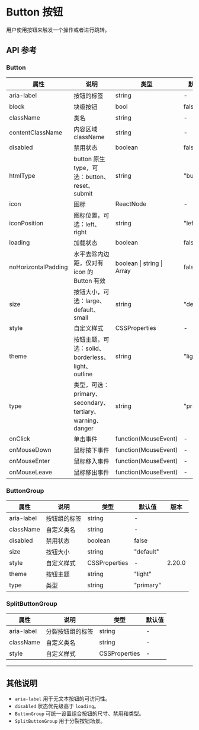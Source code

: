 # Button 按钮

用户使用按钮来触发一个操作或者进行跳转。

## API 参考

### Button

| 属性                  | 说明                                                         | 类型                              | 默认值      |
|----------------------|------------------------------------------------------------|-----------------------------------|-------------|
| aria-label           | 按钮的标签                                                   | string                            | -           |
| block                | 块级按钮                                                     | bool                              | false       |
| className            | 类名                                                         | string                            | -           |
| contentClassName     | 内容区域 className                                           | string                            | -           |
| disabled             | 禁用状态                                                     | boolean                           | false       |
| htmlType             | button 原生 type，可选：button、reset、submit                | string                            | "button"    |
| icon                 | 图标                                                         | ReactNode                         | -           |
| iconPosition         | 图标位置，可选：left、right                                  | string                            | "left"      |
| loading              | 加载状态                                                     | boolean                           | false       |
| noHorizontalPadding  | 水平去除内边距，仅对有 icon 的 Button 有效                   | boolean \| string \| Array<string>| false       |
| size                 | 按钮大小，可选：large、default、small                        | string                            | "default"   |
| style                | 自定义样式                                                   | CSSProperties                     | -           |
| theme                | 按钮主题，可选：solid、borderless、light、outline            | string                            | "light"     |
| type                 | 类型，可选：primary、secondary、tertiary、warning、danger     | string                            | "primary"   |
| onClick              | 单击事件                                                     | function(MouseEvent)              | -           |
| onMouseDown          | 鼠标按下事件                                                 | function(MouseEvent)              | -           |
| onMouseEnter         | 鼠标移入事件                                                 | function(MouseEvent)              | -           |
| onMouseLeave         | 鼠标移出事件                                                 | function(MouseEvent)              | -           |

### ButtonGroup

| 属性        | 说明                   | 类型        | 默认值    | 版本    |
|-------------|----------------------|------------|----------|---------|
| aria-label  | 按钮组的标签           | string     | -        |         |
| className   | 自定义类名             | string     | -        |         |
| disabled    | 禁用状态               | boolean    | false    |         |
| size        | 按钮大小               | string     | "default"|         |
| style       | 自定义样式             | CSSProperties | -     | 2.20.0  |
| theme       | 按钮主题               | string     | "light"  |         |
| type        | 类型                   | string     | "primary"|         |

### SplitButtonGroup

| 属性        | 说明                   | 类型        | 默认值    |
|-------------|----------------------|------------|----------|
| aria-label  | 分裂按钮组的标签        | string     | -        |
| className   | 自定义类名             | string     | -        |
| style       | 自定义样式             | CSSProperties | -     |

---

## 其他说明

- `aria-label` 用于无文本按钮的可访问性。
- `disabled` 状态优先级高于 `loading`。
- `ButtonGroup` 可统一设置组合按钮的尺寸、禁用和类型。
- `SplitButtonGroup` 用于分裂按钮场景。

